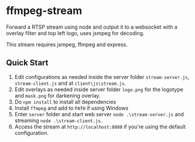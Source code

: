 # ffmpeg-stream

Forward a RTSP stream using node and output it to a websocket with a overlay filter and top left logo,  uses jsmpeg for decoding.

This stream requires jsmpeg, ffmpeg and express.

## Quick Start

1. Edit configurations as needed inside the server folder `stream-server.js`, `stream-client.js` and at `client\js\stream.js`.
2. Edit overlays as needed inside server folder `logo.png` for the logotype and `mask.png` for darkening overlay.
3. Do `npm install` to install all dependencies
4. Install `ffmpeg` and add to `PATH` if using Windows
5. Enter  `server` folder and start web server `node .\stream-server.js` and streaming `node .\stream-client.js`.
6. Access the stream at `http://localhost:8080` if you're using the default configuration.